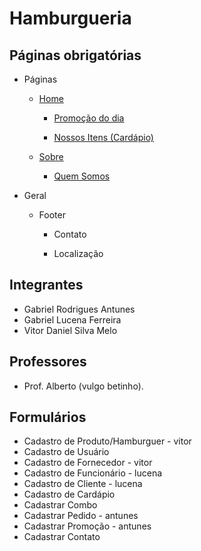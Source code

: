 # Hamburgueria

## Páginas obrigatórias

- Páginas

  - [Home](./index.html)

    - [Promoção do dia](./index.html#promocao-do-dia)

    - [Nossos Itens (Cardápio)](./index.html#cardapio)

  - [Sobre](./sobre.html)

    - [Quem Somos](./sobre.html)

- Geral

  - Footer

    - Contato

    - Localização

## Integrantes

- Gabriel Rodrigues Antunes
- Gabriel Lucena Ferreira
- Vitor Daniel Silva Melo

## Professores

- Prof. Alberto (vulgo betinho).

## Formulários

- Cadastro de Produto/Hamburguer - vitor
- Cadastro de Usuário
- Cadastro de Fornecedor - vitor
- Cadastro de Funcionário - lucena
- Cadastro de Cliente - lucena
- Cadastro de Cardápio
- Cadastrar Combo
- Cadastrar Pedido - antunes
- Cadastrar Promoção - antunes
- Cadastrar Contato
